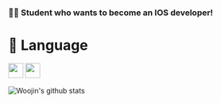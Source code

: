 ### 🤴🏻 Student who wants to become an IOS developer!

# 🤔  Language
<image src="https://user-images.githubusercontent.com/25768897/110124648-b154e800-7e05-11eb-80b3-0c49f508f9d4.png" height = "30"> <image src="https://user-images.githubusercontent.com/25768897/110124878-fe38be80-7e05-11eb-9d40-5dee28b2d0bb.png" height = "30">


![Woojin's github stats](https://github-readme-stats.vercel.app/api?username=MelonMania&show_icons=true)







<!--
**MelonMania/MelonMania** is a ✨ _special_ ✨ repository because its `README.md` (this file) appears on your GitHub profile.

Here are some ideas to get you started:

- 🔭 I’m currently working on ...
- 🌱 I’m currently learning ...
- 👯 I’m looking to collaborate on ...
- 🤔 I’m looking for help with ...
- 💬 Ask me about ...
- 📫 How to reach me: ...
- 😄 Pronouns: ...
- ⚡ Fun fact: ...
-->
